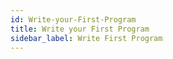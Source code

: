 ```yaml
---
id: Write-your-First-Program
title: Write your First Program
sidebar_label: Write First Program
---
```



#
